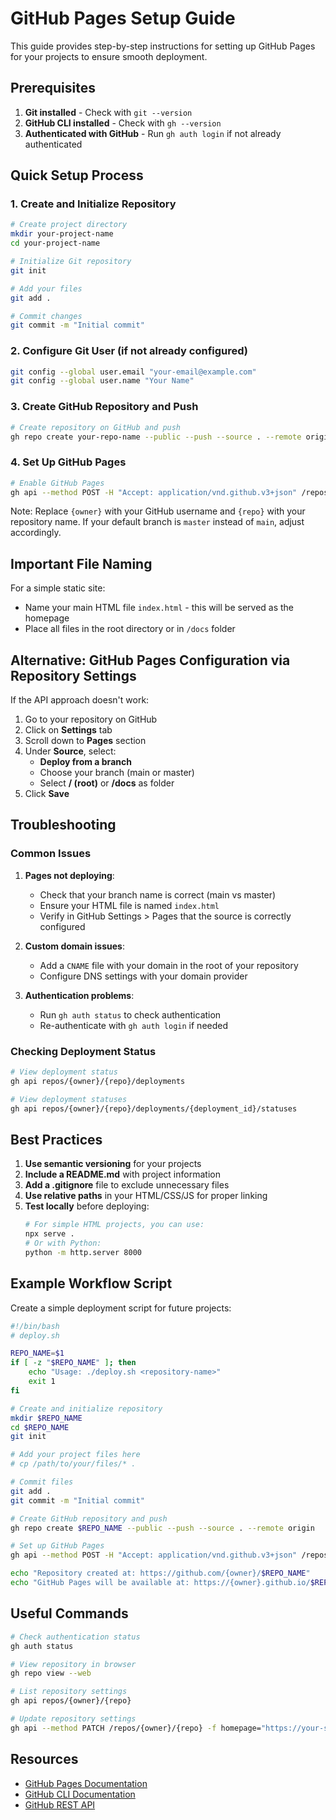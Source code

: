 # GitHub Pages Setup Guide

This guide provides step-by-step instructions for setting up GitHub Pages for your projects to ensure smooth deployment.

## Prerequisites

1. **Git installed** - Check with `git --version`
2. **GitHub CLI installed** - Check with `gh --version`
3. **Authenticated with GitHub** - Run `gh auth login` if not already authenticated

## Quick Setup Process

### 1. Create and Initialize Repository

```bash
# Create project directory
mkdir your-project-name
cd your-project-name

# Initialize Git repository
git init

# Add your files
git add .

# Commit changes
git commit -m "Initial commit"
```

### 2. Configure Git User (if not already configured)

```bash
git config --global user.email "your-email@example.com"
git config --global user.name "Your Name"
```

### 3. Create GitHub Repository and Push

```bash
# Create repository on GitHub and push
gh repo create your-repo-name --public --push --source . --remote origin
```

### 4. Set Up GitHub Pages

```bash
# Enable GitHub Pages
gh api --method POST -H "Accept: application/vnd.github.v3+json" /repos/{owner}/{repo}/pages -f "source[branch]=main"
```

Note: Replace `{owner}` with your GitHub username and `{repo}` with your repository name.
If your default branch is `master` instead of `main`, adjust accordingly.

## Important File Naming

For a simple static site:
- Name your main HTML file `index.html` - this will be served as the homepage
- Place all files in the root directory or in `/docs` folder

## Alternative: GitHub Pages Configuration via Repository Settings

If the API approach doesn't work:

1. Go to your repository on GitHub
2. Click on **Settings** tab
3. Scroll down to **Pages** section
4. Under **Source**, select:
   - **Deploy from a branch** 
   - Choose your branch (main or master)
   - Select **/ (root)** or **/docs** as folder
5. Click **Save**

## Troubleshooting

### Common Issues

1. **Pages not deploying**: 
   - Check that your branch name is correct (main vs master)
   - Ensure your HTML file is named `index.html`
   - Verify in GitHub Settings > Pages that the source is correctly configured

2. **Custom domain issues**:
   - Add a `CNAME` file with your domain in the root of your repository
   - Configure DNS settings with your domain provider

3. **Authentication problems**:
   - Run `gh auth status` to check authentication
   - Re-authenticate with `gh auth login` if needed

### Checking Deployment Status

```bash
# View deployment status
gh api repos/{owner}/{repo}/deployments

# View deployment statuses
gh api repos/{owner}/{repo}/deployments/{deployment_id}/statuses
```

## Best Practices

1. **Use semantic versioning** for your projects
2. **Include a README.md** with project information
3. **Add a .gitignore** file to exclude unnecessary files
4. **Use relative paths** in your HTML/CSS/JS for proper linking
5. **Test locally** before deploying:
   ```bash
   # For simple HTML projects, you can use:
   npx serve .
   # Or with Python:
   python -m http.server 8000
   ```

## Example Workflow Script

Create a simple deployment script for future projects:

```bash
#!/bin/bash
# deploy.sh

REPO_NAME=$1
if [ -z "$REPO_NAME" ]; then
    echo "Usage: ./deploy.sh <repository-name>"
    exit 1
fi

# Create and initialize repository
mkdir $REPO_NAME
cd $REPO_NAME
git init

# Add your project files here
# cp /path/to/your/files/* .

# Commit files
git add .
git commit -m "Initial commit"

# Create GitHub repository and push
gh repo create $REPO_NAME --public --push --source . --remote origin

# Set up GitHub Pages
gh api --method POST -H "Accept: application/vnd.github.v3+json" /repos/{owner}/$REPO_NAME/pages -f "source[branch]=main"

echo "Repository created at: https://github.com/{owner}/$REPO_NAME"
echo "GitHub Pages will be available at: https://{owner}.github.io/$REPO_NAME/"
```

## Useful Commands

```bash
# Check authentication status
gh auth status

# View repository in browser
gh repo view --web

# List repository settings
gh api repos/{owner}/{repo}

# Update repository settings
gh api --method PATCH /repos/{owner}/{repo} -f homepage="https://your-site-url"
```

## Resources

- [GitHub Pages Documentation](https://docs.github.com/en/pages)
- [GitHub CLI Documentation](https://cli.github.com/manual/)
- [GitHub REST API](https://docs.github.com/en/rest)
